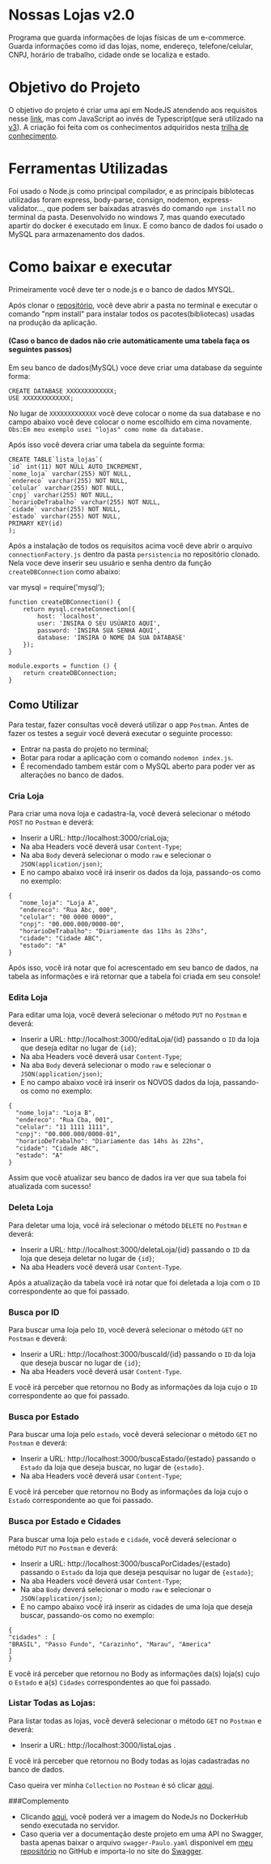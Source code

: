 # Nossas Lojas v2.0

Programa que guarda informações de lojas físicas de um e-commerce. Guarda informações como id das lojas, nome, endereço, telefone/celular, CNPJ, horário de trabalho, cidade onde se localiza e estado. 

# Objetivo do Projeto
O objetivo do projeto é criar uma api em NodeJS atendendo aos requisitos nesse [link](https://github.com/myreli/c_trilhas/blob/master/microservices_node/desafio2/README.md), mas com JavaScript ao invés de Typescript(que será utilizado na [v3](https://github.com/paulodaluz/Nossas-Lojas-v3)). A criação foi feita com os conhecimentos adquiridos nesta [trilha de conhecimento](https://github.com/myreli/c_trilhas/blob/master/microservices_node/README.md).

# Ferramentas Utilizadas

 Foi usado o Node.js como principal compilador, e as principais biblotecas utilizadas foram express, body-parse, consign, nodemon, express-validator..., que podem ser baixadas atrasvés do comando ```npm install``` no terminal da pasta. 
 Desenvolvido no windows 7, mas quando executado apartir do docker é executado em linux. E como banco de dados foi usado o MySQL para armazenamento dos dados.
 
 
 # Como baixar e executar
 Primeiramente você deve ter o node.js e o banco de dados MYSQL.
 
 Após clonar o [repositório](https://github.com/paulodaluz/Nossas-Lojas.git), você deve abrir a pasta no terminal e executar o comando "npm install" para instalar todos os pacotes(bibliotecas) usadas  na produção da aplicação.
 
 #### (Caso o banco de dados não crie automáticamente uma tabela faça os seguintes passos)
 Em seu banco de dados(MySQL) voce deve criar uma database da seguinte forma:
 
 ```
 CREATE DATABASE XXXXXXXXXXXXX;
 USE XXXXXXXXXXXXX;
 ```
 No lugar de ```XXXXXXXXXXXXX``` você deve colocar o nome da sua database e no campo abaixo você deve colocar o nome escolhido em cima novamente.
 ```Obs:Em meu exemplo usei "lojas" como nome da database.```
 
 Após isso você devera criar uma tabela da seguinte forma:
 
 ```
 CREATE TABLE`lista_lojas`(
`id` int(11) NOT NULL AUTO_INCREMENT,
`nome_loja` varchar(255) NOT NULL,
`endereco` varchar(255) NOT NULL,
`celular` varchar(255) NOT NULL,
`cnpj` varchar(255) NOT NULL,
`horarioDeTrabalho` varchar(255) NOT NULL,
`cidade` varchar(255) NOT NULL,
`estado` varchar(255) NOT NULL,
PRIMARY KEY(id)
);
```

 Após a instalação de todos os requisitos acima você deve abrir o arquivo ```connectionFactory.js``` dentro da pasta ```persistencia``` no repositório clonado. Nela voce deve inserir seu usuário e senha dentro da função ```createDBConnection``` como abaixo:
 
 var mysql = require('mysql');
```
function createDBConnection() {
    return mysql.createConnection({
        host: 'localhost',
        user: 'INSIRA O SEU USÚARIO AQUI',
        password: 'INSIRA SUA SENHA AQUI',
        database: 'INSIRA O NOME DA SUA DATABASE'
    });
}

module.exports = function () {
    return createDBConnection;
}
```
 
 
 ## Como Utilizar
 
  Para testar, fazer consultas você deverá utilizar o app ```Postman```.
 Antes de fazer os testes a seguir você deverá executar o seguinte processo:

 - Entrar na pasta do projeto no terminal;
 - Botar para rodar a aplicação com o comando ```nodemon index.js```.
 - É recomendado tambem estár com o MySQL aberto para poder ver as alterações no banco de dados.
 
 
 ### Cria Loja
  
 Para criar uma nova loja e cadastra-la, você deverá selecionar o método ```POST``` no ```Postman``` e deverá:
 
 - Inserir a URL: http://localhost:3000/criaLoja;
 - Na aba Headers você deverá usar ```Content-Type```;
 - Na aba ```Body``` deverá selecionar o modo ```raw``` e selecionar o ```JSON(application/json)```;
 - E no campo abaixo você irá inserir os dados da loja, passando-os como no exemplo:
 ```
 {
    "nome_loja": "Loja A",
    "endereco": "Rua Abc, 000",
    "celular": "00 0000 0000",
    "cnpj": "00.000.000/0000-00",
    "horarioDeTrabalho": "Diariamente das 11hs às 23hs",
    "cidade": "Cidade ABC",
    "estado": "A"
}
 ```
 Após isso, você irá notar que foi acrescentado em seu banco de dados, na tabela as informações e irá retornar que a tabela foi criada em seu console!
 
 
 ### Edita Loja
 
 Para editar uma loja, você deverá selecionar o método ```PUT``` no ```Postman``` e deverá:
 - Inserir a URL: http://localhost:3000/editaLoja/{id} passando o ```ID``` da loja que deseja editar no lugar de ```{id}```;
 - Na aba Headers você deverá usar ```Content-Type```;
 - Na aba ```Body``` deverá selecionar o modo ```raw``` e selecionar o ```JSON(application/json)```;
 - E no campo abaixo você irá inserir os NOVOS dados da loja, passando-os como no exemplo:
  ```
 {
    "nome_loja": "Loja B",
    "endereco": "Rua Cba, 001",
    "celular": "11 1111 1111",
    "cnpj": "00.000.000/0000-01",
    "horarioDeTrabalho": "Diariamente das 14hs às 22hs",
    "cidade": "Cidade ABC",
    "estado": "A"
}
 ```
 
 Assim que você atualizar seu banco de dados ira ver que sua tabela foi atualizada com sucesso!

 ### Deleta Loja
 Para deletar uma loja, você irá selecionar o método ```DELETE``` no ```Postman``` e deverá:
 - Inserir a URL: http://localhost:3000/deletaLoja/{id} passando o ```ID``` da loja que deseja deletar no lugar de ```{id}```;
 - Na aba Headers você deverá usar ```Content-Type```.
 
 Após a atualização da tabela você irá notar que foi deletada a loja com o ```ID``` correspondente ao que foi passado.
 
 
 ### Busca por ID
 Para buscar uma loja pelo ```ID```, você deverá selecionar o método ```GET``` no ```Postman``` e deverá:
 - Inserir a URL: http://localhost:3000/buscaId/{id} passando o ```ID``` da loja que deseja buscar no lugar de ```{id}```;
 - Na aba Headers você deverá usar ```Content-Type```.
 
 E você irá perceber que retornou no Body as informações da loja cujo o ```ID``` correspondente ao que foi passado.
 
 
 ### Busca por Estado
 Para buscar uma loja pelo ```estado```, você deverá selecionar o método ```GET``` no ```Postman``` e deverá:
 - Inserir a URL: http://localhost:3000/buscaEstado/{estado} passando o ```Estado``` da loja que deseja buscar, no lugar de ```{estado}```.
 - Na aba Headers você deverá usar ```Content-Type```;
 
 E você irá perceber que retornou no Body as informações da loja cujo o ```Estado``` correspondente ao que foi passado.
 
 
 ### Busca por Estado e Cidades
 Para buscar uma loja pelo ```estado``` e ```cidade```, você deverá selecionar o método ```PUT``` no ```Postman``` e deverá: 
 - Inserir a URL: http://localhost:3000/buscaPorCidades/{estado} passando o ```Estado``` da loja que deseja pesquisar no lugar de ```{estado}```;
 - Na aba Headers você deverá usar ```Content-Type```;
 - Na aba ```Body``` deverá selecionar o modo ```raw``` e selecionar o ```JSON(application/json)```;
 - E no campo abaixo você irá inserir as cidades de uma loja que deseja buscar, passando-os como no exemplo:
  
  ```
  {
"cidades" : [
"BRASIL", "Passo Fundo", "Carazinho", "Marau", "America"
]
}
  ```
E você irá perceber que retornou no Body as informações da(s) loja(s) cujo o ```Estado``` e a(s) ```Cidades``` correspondentes ao que foi passado.
  
  
 ### Listar Todas as Lojas:
 Para listar todas as lojas, você deverá selecionar o método ```GET``` no ```Postman``` e deverá:
  - Inserir a URL: http://localhost:3000/listaLojas .
   
E você irá perceber que retornou no Body todas as lojas cadastradas no banco de dados.
   
   
  Caso queira ver minha ```Collection``` no ```Postman``` é só clicar [aqui](https://www.getpostman.com/collections/23eb7722c81005614987).
  
  ###Complemento
  - Clicando [aqui](https://cloud.docker.com/u/paulera25/repository/docker/paulera25/ecommerce), você poderá ver a imagem do NodeJs no DockerHub sendo executada no servidor.
  - Caso queria ver a documentação deste projeto em uma API no Swagger, basta apenas baixar o arquivo ```swagger-Paulo.yaml``` disponivel em [meu repositório](https://github.com/paulodaluz/Nossas-Lojas.git) no GitHub e importa-lo no site do [Swagger](https://editor.swagger.io/).
  
 

